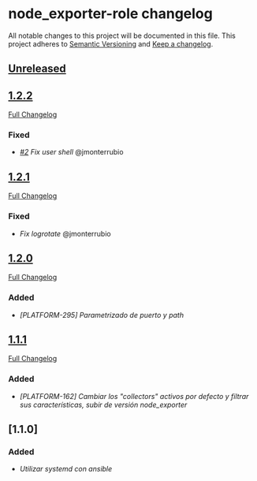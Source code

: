 # node_exporter-role changelog

All notable changes to this project will be documented in this file.
This project adheres to [Semantic Versioning](http://semver.org/) and [Keep a changelog](https://github.com/olivierlacan/keep-a-changelog).


## [Unreleased](https://github.com/idealista-tech/prometheus_node_exporter-role/tree/develop)

## [1.2.2](https://github.com/idealista-tech/prometheus_node_exporter-role/tree/1.2.2)
[Full Changelog](https://github.com/idealista-tech/prometheus_node_exporter-role/compare/1.2.1...1.2.2)
### Fixed
- *[#2](https://github.com/idealista/prometheus_jmx_exporter-role/issues/2) Fix user shell* @jmonterrubio

## [1.2.1](https://github.com/idealista-tech/prometheus_node_exporter-role/tree/1.2.1)
[Full Changelog](https://github.com/idealista-tech/prometheus_node_exporter-role/compare/1.2.0...1.2.1)
### Fixed
- *Fix logrotate* @jmonterrubio

## [1.2.0](https://github.com/idealista-tech/prometheus_node_exporter-role/tree/1.2.0)
[Full Changelog](https://github.com/idealista-tech/prometheus_node_exporter-role/compare/1.1.1...1.2.0)
### Added
- *[PLATFORM-295] Parametrizado de puerto y path*

## [1.1.1](https://github.com/idealista-tech/prometheus_node_exporter-role/tree/1.1.1)
[Full Changelog](https://github.com/idealista-tech/prometheus_node_exporter-role/compare/1.1.0...1.1.1)
### Added
- *[PLATFORM-162] Cambiar los "collectors" activos por defecto y filtrar sus características, subir de versión node_exporter*

## [1.1.0]
### Added
- *Utilizar systemd con ansible*
